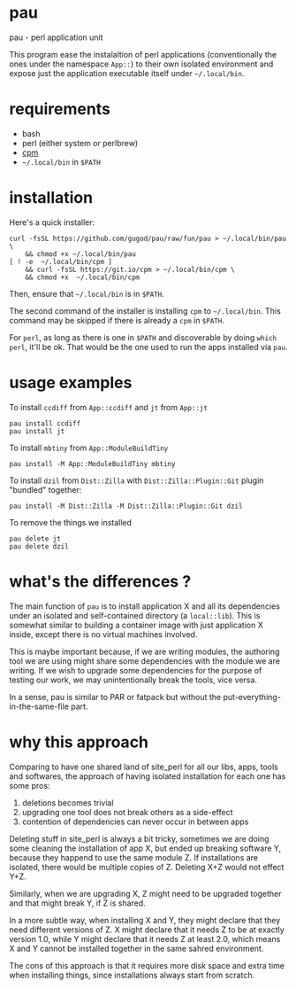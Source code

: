 # pau

pau - perl application unit

This program ease the instalaltion of perl applications
(conventionally the ones under the namespace `App::`) to their own
isolated environment and expose just the application executable itself
under `~/.local/bin`.

# requirements

- bash
- perl (either system or perlbrew)
- [cpm](https://github.com/skaji/cpm)
- `~/.local/bin` in `$PATH`

# installation

Here's a quick installer:

    curl -fsSL https://github.com/gugod/pau/raw/fun/pau > ~/.local/bin/pau \
        && chmod +x ~/.local/bin/pau
    [ ! -e  ~/.local/bin/cpm ]
        && curl -fsSL https://git.io/cpm > ~/.local/bin/cpm \
        && chmod +x  ~/.local/bin/cpm

Then, ensure that `~/.local/bin` is in `$PATH`.

The second command of the installer is installing `cpm` to
`~/.local/bin`. This command may be skipped if there is already a
`cpm` in `$PATH`.

For `perl`, as long as there is one in `$PATH` and discoverable by
doing `which perl`, it'll be ok. That would be the one used to run the
apps installed via `pau`.

# usage examples

To install `ccdiff` from `App::ccdiff` and `jt` from `App::jt`

    pau install ccdiff
    pau install jt

To install `mbtiny` from `App::ModuleBuildTiny`

    pau install -M App::ModuleBuildTiny mbtiny

To install `dzil` from `Dist::Zilla` with `Dist::Zilla::Plugin::Git`
plugin "bundled" together:

    pau install -M Dist::Zilla -M Dist::Zilla::Plugin::Git dzil

To remove the things we installed

    pau delete jt
    pau delete dzil

# what's the differences ?

The main function of `pau` is to install application X and all its
dependencies under an isolated and self-contained directory (a
`local::lib`). This is somewhat similar to building a container image
with just application X inside, except there is no virtual machines
involved.

This is maybe important because, if we are writing modules, the
authoring tool we are using might share some dependencies with the
module we are writing. If we wish to upgrade some dependencies for
the purpose of testing our work, we may unintentionally break the
tools, vice versa.

In a sense, pau is similar to PAR or fatpack but without the
put-everything-in-the-same-file part.

# why this approach

Comparing to have one shared land of site_perl for all our libs,
apps, tools and softwares, the approach of having isolated
installation for each one has some pros:

1. deletions becomes trivial
2. upgrading one tool does not break others as a side-effect
3. contention of dependencies can never occur in between apps

Deleting stuff in site_perl is always a bit tricky, sometimes we are
doing some cleaning the installation of app X, but ended up breaking
software Y, because they happend to use the same module Z. If
installations are isolated, there would be multiple copies of
Z. Deleting X+Z would not effect Y+Z.

Similarly, when we are upgrading X, Z might need to be upgraded
together and that might break Y, if Z is shared.

In a more subtle way, when installing X and Y, they might declare that
they need different versions of Z. X might declare that it needs Z to
be at exactly version 1.0, while Y might declare that it needs Z at
least 2.0, which means X and Y cannot be installed together in the
same sahred environment.

The cons of this approach is that it requires more disk space and
extra time when installing things, since installations always start
from scratch.
